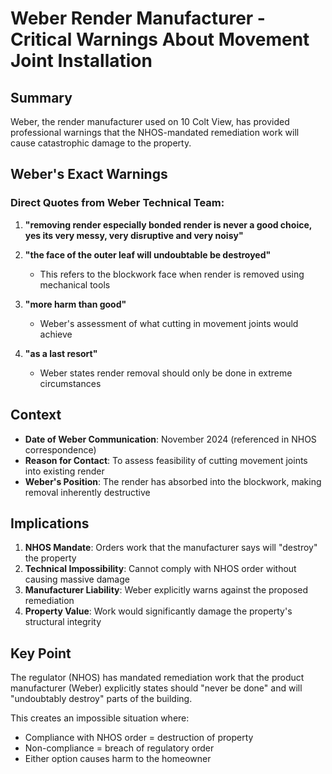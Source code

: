 # Weber Render Manufacturer - Critical Warnings About Movement Joint Installation

## Summary
Weber, the render manufacturer used on 10 Colt View, has provided professional warnings that the NHOS-mandated remediation work will cause catastrophic damage to the property.

## Weber's Exact Warnings

### Direct Quotes from Weber Technical Team:

1. **"removing render especially bonded render is never a good choice, yes its very messy, very disruptive and very noisy"**

2. **"the face of the outer leaf will undoubtable be destroyed"** 
   - This refers to the blockwork face when render is removed using mechanical tools

3. **"more harm than good"**
   - Weber's assessment of what cutting in movement joints would achieve

4. **"as a last resort"**
   - Weber states render removal should only be done in extreme circumstances

## Context

- **Date of Weber Communication**: November 2024 (referenced in NHOS correspondence)
- **Reason for Contact**: To assess feasibility of cutting movement joints into existing render
- **Weber's Position**: The render has absorbed into the blockwork, making removal inherently destructive

## Implications

1. **NHOS Mandate**: Orders work that the manufacturer says will "destroy" the property
2. **Technical Impossibility**: Cannot comply with NHOS order without causing massive damage
3. **Manufacturer Liability**: Weber explicitly warns against the proposed remediation
4. **Property Value**: Work would significantly damage the property's structural integrity

## Key Point
The regulator (NHOS) has mandated remediation work that the product manufacturer (Weber) explicitly states should "never be done" and will "undoubtably destroy" parts of the building.

This creates an impossible situation where:
- Compliance with NHOS order = destruction of property
- Non-compliance = breach of regulatory order
- Either option causes harm to the homeowner
